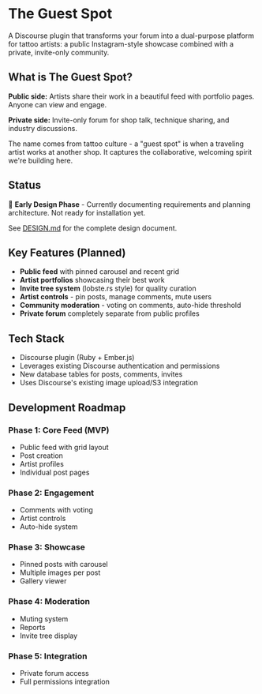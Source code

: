 # The Guest Spot

A Discourse plugin that transforms your forum into a dual-purpose platform for tattoo artists: a public Instagram-style showcase combined with a private, invite-only community.

## What is The Guest Spot?

**Public side:** Artists share their work in a beautiful feed with portfolio pages. Anyone can view and engage.

**Private side:** Invite-only forum for shop talk, technique sharing, and industry discussions.

The name comes from tattoo culture - a "guest spot" is when a traveling artist works at another shop. It captures the collaborative, welcoming spirit we're building here.

## Status

🚧 **Early Design Phase** - Currently documenting requirements and planning architecture. Not ready for installation yet.

See [DESIGN.md](DESIGN.md) for the complete design document.

## Key Features (Planned)

- **Public feed** with pinned carousel and recent grid
- **Artist portfolios** showcasing their best work
- **Invite tree system** (lobste.rs style) for quality curation
- **Artist controls** - pin posts, manage comments, mute users
- **Community moderation** - voting on comments, auto-hide threshold
- **Private forum** completely separate from public profiles

## Tech Stack

- Discourse plugin (Ruby + Ember.js)
- Leverages existing Discourse authentication and permissions
- New database tables for posts, comments, invites
- Uses Discourse's existing image upload/S3 integration

## Development Roadmap

### Phase 1: Core Feed (MVP)
- Public feed with grid layout
- Post creation
- Artist profiles
- Individual post pages

### Phase 2: Engagement
- Comments with voting
- Artist controls
- Auto-hide system

### Phase 3: Showcase
- Pinned posts with carousel
- Multiple images per post
- Gallery viewer

### Phase 4: Moderation
- Muting system
- Reports
- Invite tree display

### Phase 5: Integration
- Private forum access
- Full permissions integration
